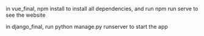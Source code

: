 in vue_final, npm install to install all dependencies, and run npm run serve to see the website

in django_final, run python manage.py runserver to start the app
